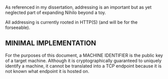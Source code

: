 As referenced in my dissertation, addressing is an important but as yet neglected part of expanding Nihilo beyond a toy.

All addressing is currently rooted in HTTP(S) (and will be for the forseeable).

## MINIMAL IMPLEMENTATION

For the purposes of this document, a MACHINE IDENTIFIER is the public key of a target machine. Although it is cryptographically guaranteed to uniquely identify a machine, it cannot be translated into a TCP endpoint because it is not known what endpoint it is hosted on.